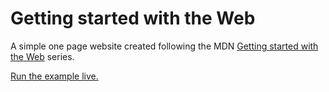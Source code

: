 # Getting started with the Web

A simple one page website created following the MDN [Getting started with the Web](https://developer.mozilla.org/en-US/docs/Learn/Getting_started_with_the_web) series.

[Run the example live.](https://marco-colonna.github.io/test-site/)
